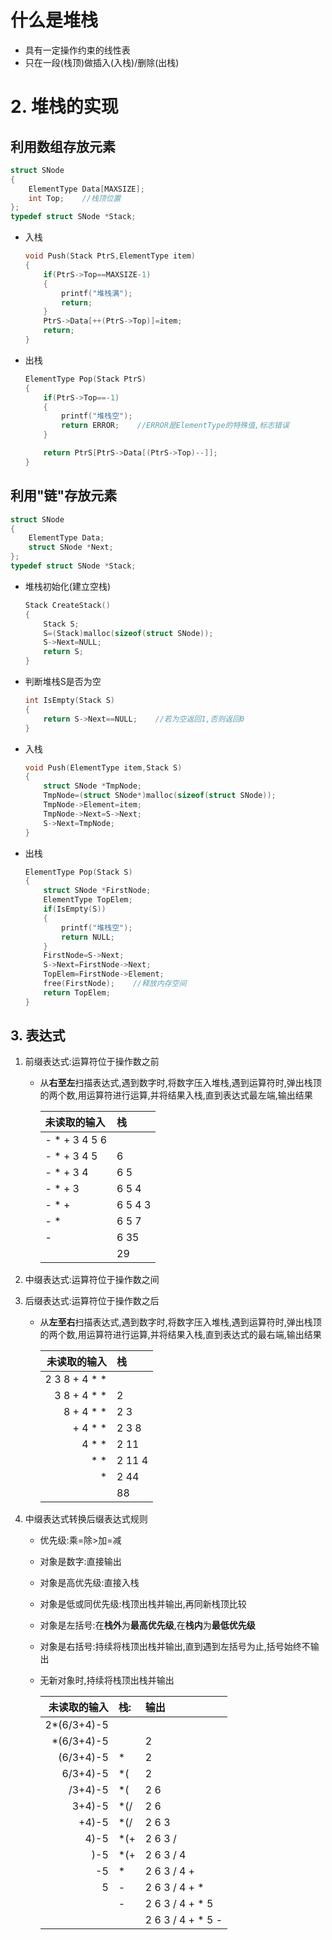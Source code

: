 # 什么是堆栈
* 具有一定操作约束的线性表
* 只在一段(栈顶)做插入(入栈)/删除(出栈) 

# 2. 堆栈的实现
## 利用数组存放元素
```c
struct SNode
{
    ElementType Data[MAXSIZE];
    int Top;    //栈顶位置
};
typedef struct SNode *Stack;
```
* 入栈
    ```c
    void Push(Stack PtrS,ElementType item)
    {
        if(PtrS->Top==MAXSIZE-1)
        {
            printf("堆栈满");
            return;
        }
        PtrS->Data[++(PtrS->Top)]=item;
        return;
    }
    ```
* 出栈
    ```c
    ElementType Pop(Stack PtrS)
    {
        if(PtrS->Top==-1)
        {
            printf("堆栈空");
            return ERROR;    //ERROR是ElementType的特殊值,标志错误
        }

        return PtrS[PtrS->Data[(PtrS->Top)--]];
    }
    ```
## 利用"链"存放元素
```c
struct SNode
{
    ElementType Data;
    struct SNode *Next;
};
typedef struct SNode *Stack;
```
* 堆栈初始化(建立空栈)
    ```c
    Stack CreateStack()
    {
        Stack S;
        S=(Stack)malloc(sizeof(struct SNode));
        S->Next=NULL;
        return S;
    }
    ```
* 判断堆栈S是否为空
    ```c
    int IsEmpty(Stack S)
    {
        return S->Next==NULL;    //若为空返回1,否则返回0
    }
    ```
* 入栈
    ```c
    void Push(ElementType item,Stack S)
    {
        struct SNode *TmpNode;
        TmpNode=(struct SNode*)malloc(sizeof(struct SNode));
        TmpNode->Element=item;
        TmpNode->Next=S->Next;
        S->Next=TmpNode;
    }
    ```
* 出栈
    ```c
    ElementType Pop(Stack S)
    {
        struct SNode *FirstNode;
        ElementType TopElem;
        if(IsEmpty(S))
        {
            printf("堆栈空");
            return NULL;
        }
        FirstNode=S->Next;
        S->Next=FirstNode->Next;
        TopElem=FirstNode->Element;
        free(FirstNode);    //释放内存空间
        return TopElem;
    }
    ```
## 3. 表达式
1. 前缀表达式:运算符位于操作数之前
    * 从**右至左**扫描表达式,遇到数字时,将数字压入堆栈,遇到运算符时,弹出栈顶的两个数,用运算符进行运算,并将结果入栈,直到表达式最左端,输出结果

        |未读取的输入|栈|
        |:-|:-|
        |- * + 3 4 5 6 ||
        |- * + 3 4 5 |6 |
        |- * + 3 4 |6 5 |
        |- * + 3 |6 5 4 |
        |- * + |6 5 4 3 |
        |- * |6 5 7|
        |- |6 35|
        ||29 |

2. 中缀表达式:运算符位于操作数之间
3. 后缀表达式:运算符位于操作数之后
    * 从**左至右**扫描表达式,遇到数字时,将数字压入堆栈,遇到运算符时,弹出栈顶的两个数,用运算符进行运算,并将结果入栈,直到表达式的最右端,输出结果

        |未读取的输入|栈|
        |-:|:-|
        |2 3 8 + 4 * * ||
        |3 8 + 4 * * |2 |
        |8 + 4 * * |2 3 |
        |+ 4 * * |2 3 8 |
        |4 * * |2 11 |
        |* * |2 11 4 |
        |* |2 44 |
        ||88 |

4. 中缀表达式转换后缀表达式规则
    * 优先级:乘=除>加=减
    * 对象是数字:直接输出
    * 对象是高优先级:直接入栈
    * 对象是低或同优先级:栈顶出栈并输出,再同新栈顶比较
    * 对象是左括号:在**栈外**为**最高优先级**,在**栈内**为**最低优先级**
    * 对象是右括号:持续将栈顶出栈并输出,直到遇到左括号为止,括号始终不输出
    * 无新对象时,持续将栈顶出栈并输出

        |未读取的输入|栈:|输出|
        |-:|:-|:-|
        |2*(6/3+4)-5|||
        |*(6/3+4)-5||2 |
        |(6/3+4)-5|*|2 |
        |6/3+4)-5|*(|2|
        |/3+4)-5|*(|2 6 |
        |3+4)-5|*(/|2 6 |
        |+4)-5|*(/|2 6 3 |
        |4)-5|*(+|2 6 3 / |
        |)-5|*(+|2 6 3 / 4| 
        |-5|*|2 6 3 / 4 + |
        |5|-|2 6 3 / 4 + * |
        ||-|2 6 3 / 4 + * 5 |
        |||2 6 3 / 4  + * 5 - |
